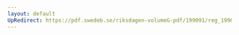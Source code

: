```yaml
---
layout: default
UpRedirect: https://pdf.swedeb.se/riksdagen-volumeG-pdf/199091/reg_199091/reg_199091_0009.pdf
---
```


